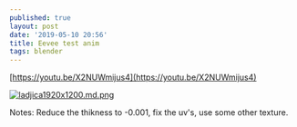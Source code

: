 ```yaml
---
published: true
layout: post
date: '2019-05-10 20:56'
title: Eevee test anim
tags: blender 
---
```

[https://youtu.be/X2NUWmijus4](https://youtu.be/X2NUWmijus4)

[![ladjica1920x1200.md.png](https://cdn.scrot.moe/images/2019/05/10/ladjica1920x1200.md.png)](https://scrot.moe/image/afuFy)

Notes: Reduce the thikness to -0.001, fix the uv's, use some other texture.

